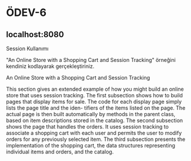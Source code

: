 # ÖDEV-6

## localhost:8080

Session Kullanımı

"An Online Store with a Shopping Cart and Session Tracking"  örneğini kendiniz kodlayarak gerçekleştiriniz.

An Online Store with a Shopping
Cart and Session Tracking

This section gives an extended example of how you might build an online store that
uses session tracking. The first subsection shows how to build pages that display
items for sale. The code for each display page simply lists the page title and the iden-
tifiers of the items listed on the page. The actual page is then built automatically by 
methods in the parent class, based on item descriptions stored in the catalog. The
second subsection shows the page that handles the orders. It uses session tracking to
associate a shopping cart with each user and permits the user to modify orders for
any previously selected item. The third subsection presents the implementation of
the shopping cart, the data structures representing individual items and orders, and
the catalog.